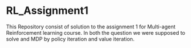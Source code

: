 # RL_Assignment1

This Repository consist of solution to the assignment 1 for Multi-agent Reinforcement learning course.
In both the question we were supposed to solve and MDP by policy iteration and value iteration.
